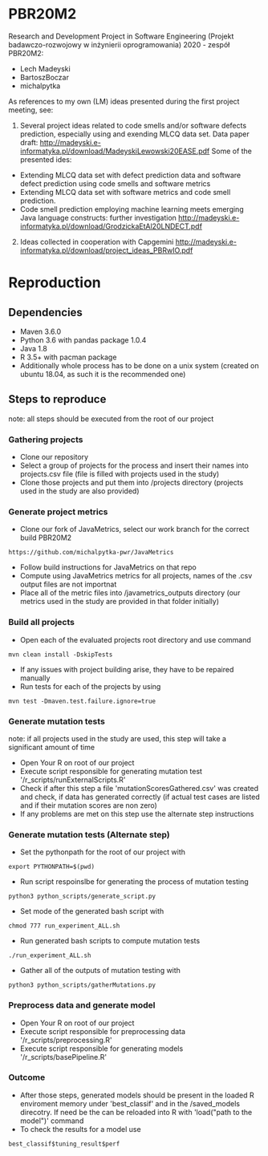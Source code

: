 # PBR20M2
Research and Development Project in Software Engineering (Projekt badawczo-rozwojowy w inżynierii oprogramowania) 2020 - zespół PBR20M2:
- Lech Madeyski
- BartoszBoczar
- michalpytka

As references to my own (LM) ideas presented during the first project meeting, see:
1) Several project ideas related to code smells and/or software defects prediction, especially using and exending MLCQ data set. 
Data paper draft: http://madeyski.e-informatyka.pl/download/MadeyskiLewowski20EASE.pdf
Some of the presented ides:
- Extending MLCQ data set with defect prediction data and software defect prediction using code smells and software metrics
- Extending MLCQ data set with software metrics and code smell prediction.
- Code smell prediction employing machine learning meets emerging Java language constructs: further investigation
http://madeyski.e-informatyka.pl/download/GrodzickaEtAl20LNDECT.pdf

2) Ideas collected in cooperation with Capgemini http://madeyski.e-informatyka.pl/download/project_ideas_PBRwIO.pdf

# Reproduction

## Dependencies
+ Maven 3.6.0
+ Python 3.6 with pandas package 1.0.4
+ Java 1.8
+ R 3.5+ with pacman package
+ Additionally whole process has to be done on a unix system (created on ubuntu 18.04, as such it is the recommended one)

## Steps to reproduce

note: all steps should be executed from the root of our project

### Gathering projects

+ Clone our repository
+ Select a group of projects for the process and insert their names into projects.csv file (file is filled with projects used in the study)
+ Clone those projects and put them into /projects directory (projects used in the study are also provided)

### Generate project metrics

+ Clone our fork of JavaMetrics, select our work branch for the correct build PBR20M2
```
https://github.com/michalpytka-pwr/JavaMetrics
```
+ Follow build instructions for JavaMetrics on that repo
+ Compute using JavaMetrics metrics for all projects, names of the .csv output files are not importnat
+ Place all of the metric files into /javametrics_outputs directory (our metrics used in the study are provided in that folder initially)

### Build all projects

+ Open each of the evaluated projects root directory and use command
```
mvn clean install -DskipTests
```
+ If any issues with project building arise, they have to be repaired manually
+ Run tests for each of the projects by using
```
mvn test -Dmaven.test.failure.ignore=true
```

### Generate mutation tests

note: if all projects used in the study are used, this step will take a significant amount of time

+ Open Your R on root of our project
+ Execute script responsible for generating mutation test '/r_scripts/runExternalScripts.R'
+ Check if after this step a file 'mutationScoresGathered.csv' was created and check, if data has generated correctly (if actual test cases are listed and if their mutation scores are non zero)
+ If any problems are met on this step use the alternate step instructions

### Generate mutation tests (Alternate step)

+ Set the pythonpath for the root of our project with
```
export PYTHONPATH=$(pwd)
```
+ Run script respoinslbe for generating the process of mutation testing
```
python3 python_scripts/generate_script.py
```
+ Set mode of the generated bash script with
```
chmod 777 run_experiment_ALL.sh
```
+ Run generated bash scripts to compute mutation tests
```
./run_experiment_ALL.sh
```
+ Gather all of the outputs of mutation testing with
```
python3 python_scripts/gatherMutations.py
```

### Preprocess data and generate model

+ Open Your R on root of our project
+ Execute script responsible for preprocessing data '/r_scripts/preprocessing.R'
+ Execute script responsible for generating models '/r_scripts/basePipeline.R'

### Outcome

+ After those steps, generated models should be present in the loaded R enviroment memory under 'best_classif' and in the /saved_models direcotry. If need be the can be reloaded into R with 'load("path to the model")' command
+ To check the results for a model use
```
best_classif$tuning_result$perf
```
